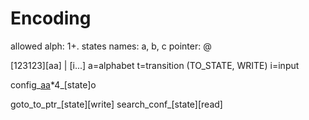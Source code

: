 # Encoding

allowed alph: 1+.
states names: a, b, c
pointer: @

[123123][aa] | [i...]
a=alphabet
t=transition (TO_STATE, WRITE)
i=input

config_[aa]([to][wr])*4_[state]o

goto_to_ptr_[state][write]
search_conf_[state][read]